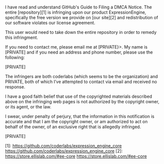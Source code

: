 I have read and understand GitHub's Guide to Filing a DMCA Notice. The entire [repository][1] is infringing upon our product ExpressionEngine, specifically the free version we provide on [our site][2] and redistribution of our software violates our license agreement.

This user would need to take down the entire repository in order to remedy this infringment.

If you need to contact me, please email me at [PRIVATE}>. My name is [PRIVATE] and if you need an address and phone number, please use the following:

[PRIVATE]

The infringers are both coderlabs (which seems to be the organization) and PRIVATE, both of which I’ve attempted to contact via email and received no response.

I have a good faith belief that use of the copyrighted materials described above on the infringing web pages is not authorized by the copyright owner, or its agent, or the law.

I swear, under penalty of perjury, that the information in this notification is accurate and that I am the copyright owner, or am authorized to act on behalf of the owner, of an exclusive right that is allegedly infringed.

[PRIVATE]

[1]: https://github.com/coderlabs/expression_engine_core https://github.com/coderlabs/expression_engine_core [2]: https://store.ellislab.com/#ee-core https://store.ellislab.com/#ee-core
